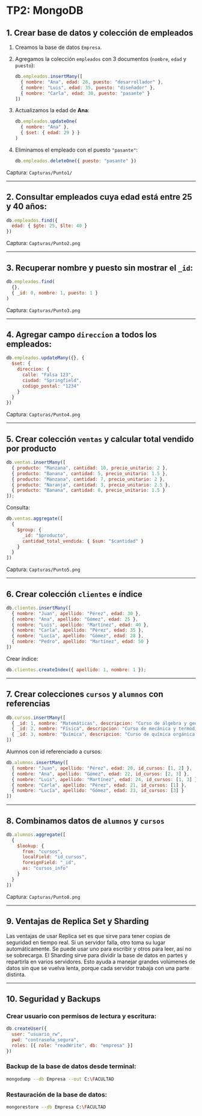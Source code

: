 # TP2: MongoDB

## 1. Crear base de datos y colección de empleados

1. Creamos la base de datos `Empresa`.

2. Agregamos la colección `empleados` con 3 documentos (`nombre`, `edad` y `puesto`):

    ```javascript
    db.empleados.insertMany([
      { nombre: "Ana", edad: 28, puesto: "desarrollador" },
      { nombre: "Luis", edad: 35, puesto: "diseñador" },
      { nombre: "Carla", edad: 30, puesto: "pasante" }
    ])
    ```

3. Actualizamos la edad de **Ana**:

    ```javascript
    db.empleados.updateOne(
      { nombre: "Ana" },
      { $set: { edad: 29 } }
    )
    ```

4. Eliminamos el empleado con el puesto `"pasante"`:

    ```javascript
    db.empleados.deleteOne({ puesto: "pasante" })
    ```

Captura: `Capturas/Punto1/`

---

## 2. Consultar empleados cuya edad está entre 25 y 40 años:

```javascript
db.empleados.find({
  edad: { $gte: 25, $lte: 40 }
})
```

Captura: `Capturas/Punto2.png`

---

## 3. Recuperar nombre y puesto sin mostrar el `_id`:

```javascript
db.empleados.find(
  {},
  { _id: 0, nombre: 1, puesto: 1 }
)
```

Captura: `Capturas/Punto3.png`

---

## 4. Agregar campo `direccion` a todos los empleados:

```javascript
db.empleados.updateMany({}, {
  $set: {
    direccion: {
      calle: "Falsa 123",
      ciudad: "Springfield",
      codigo_postal: "1234"
    }
  }
})
```

Captura: `Capturas/Punto4.png`

---

## 5. Crear colección `ventas` y calcular total vendido por producto

```javascript
db.ventas.insertMany([
  { producto: "Manzana", cantidad: 10, precio_unitario: 2 },
  { producto: "Banana", cantidad: 5, precio_unitario: 1.5 },
  { producto: "Manzana", cantidad: 7, precio_unitario: 2 },
  { producto: "Naranja", cantidad: 3, precio_unitario: 2.5 },
  { producto: "Banana", cantidad: 8, precio_unitario: 1.5 }
]);
```

Consulta:

```javascript
db.ventas.aggregate([
  {
    $group: {
      _id: "$producto",
      cantidad_total_vendida: { $sum: "$cantidad" }
    }
  }
])
```

Captura: `Capturas/Punto5.png`

---

## 6. Crear colección `clientes` e índice

```javascript
db.clientes.insertMany([
  { nombre: "Juan", apellido: "Pérez", edad: 30 },
  { nombre: "Ana", apellido: "Gómez", edad: 25 },
  { nombre: "Luis", apellido: "Martínez", edad: 40 },
  { nombre: "Carla", apellido: "Pérez", edad: 35 },
  { nombre: "Lucía", apellido: "Gómez", edad: 28 },
  { nombre: "Pedro", apellido: "Martínez", edad: 50 }
])
```

Crear índice:

```javascript
db.clientes.createIndex({ apellido: 1, nombre: 1 });
```

---

## 7. Crear colecciones `cursos` y `alumnos` con referencias

```javascript
db.cursos.insertMany([
  { _id: 1, nombre: "Matemáticas", descripcion: "Curso de álgebra y geometría" },
  { _id: 2, nombre: "Física", descripcion: "Curso de mecánica y termodinámica" },
  { _id: 3, nombre: "Química", descripcion: "Curso de química orgánica e inorgánica" }
])
```

Alumnos con id referenciado a cursos:
```javascript
db.alumnos.insertMany([
  { nombre: "Juan", apellido: "Pérez", edad: 20, id_cursos: [1, 2] },
  { nombre: "Ana", apellido: "Gómez", edad: 22, id_cursos: [2, 3] },
  { nombre: "Luis", apellido: "Martínez", edad: 24, id_cursos: [1, 3] },
  { nombre: "Carla", apellido: "Pérez", edad: 21, id_cursos: [1] },
  { nombre: "Lucía", apellido: "Gómez", edad: 23, id_cursos: [3] }
])
```

---

## 8. Combinamos datos de `alumnos` y `cursos`

```javascript
db.alumnos.aggregate([
  {
    $lookup: {
      from: "cursos",
      localField: "id_cursos",
      foreignField: "_id",
      as: "cursos_info"
    }
  }
])
```

Captura: `Capturas/Punto8.png`

---

## 9. Ventajas de Replica Set y Sharding

  Las ventajas de usar Replica set es que sirve para tener copias de seguridad en tiempo real. Si un servidor falla, otro toma su lugar automáticamente. Se puede usar uno para escribir y otros para leer, así no se sobrecarga.
  El Sharding sirve para dividir la base de datos en partes y repartirla en varios servidores. Esto ayuda a manejar grandes volúmenes de datos sin que se vuelva lenta, porque cada servidor trabaja con una parte distinta.

---

## 10. Seguridad y Backups

### Crear usuario con permisos de lectura y escritura:

```javascript
db.createUser({
  user: "usuario_rw",
  pwd: "contraseña_segura",
  roles: [{ role: "readWrite", db: "empresa" }]
})
```

### Backup de la base de datos desde terminal:

```bash
mongodump --db Empresa --out C:\FACULTAD
```

### Restauración de la base de datos:

```bash
mongorestore --db Empresa C:\FACULTAD
```
